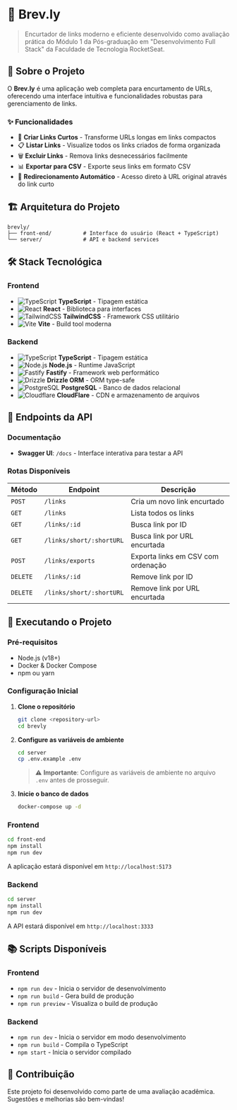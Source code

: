 # 🔗 Brev.ly

> Encurtador de links moderno e eficiente desenvolvido como avaliação prática do Módulo 1 da Pós-graduação em "Desenvolvimento Full Stack" da Faculdade de Tecnologia RocketSeat.

## 📝 Sobre o Projeto

O **Brev.ly** é uma aplicação web completa para encurtamento de URLs, oferecendo uma interface intuitiva e funcionalidades robustas para gerenciamento de links.

### ✨ Funcionalidades

- 🎯 **Criar Links Curtos** - Transforme URLs longas em links compactos
- 📋 **Listar Links** - Visualize todos os links criados de forma organizada
- 🗑️ **Excluir Links** - Remova links desnecessários facilmente
- 📊 **Exportar para CSV** - Exporte seus links em formato CSV
- 🔄 **Redirecionamento Automático** - Acesso direto à URL original através do link curto

## 🏗️ Arquitetura do Projeto

```
brevly/
├── front-end/          # Interface do usuário (React + TypeScript)
└── server/             # API e backend services
```

## 🛠️ Stack Tecnológica

### Frontend
- ![TypeScript](https://img.shields.io/badge/TypeScript-007ACC?style=flat&logo=typescript&logoColor=white) **TypeScript** - Tipagem estática
- ![React](https://img.shields.io/badge/React-20232A?style=flat&logo=react&logoColor=61DAFB) **React** - Biblioteca para interfaces
- ![TailwindCSS](https://img.shields.io/badge/Tailwind_CSS-38B2AC?style=flat&logo=tailwind-css&logoColor=white) **TailwindCSS** - Framework CSS utilitário
- ![Vite](https://img.shields.io/badge/Vite-646CFF?style=flat&logo=vite&logoColor=white) **Vite** - Build tool moderna

### Backend
- ![TypeScript](https://img.shields.io/badge/TypeScript-007ACC?style=flat&logo=typescript&logoColor=white) **TypeScript** - Tipagem estática
- ![Node.js](https://img.shields.io/badge/Node.js-43853D?style=flat&logo=node.js&logoColor=white) **Node.js** - Runtime JavaScript
- ![Fastify](https://img.shields.io/badge/Fastify-000000?style=flat&logo=fastify&logoColor=white) **Fastify** - Framework web performático
- ![Drizzle](https://img.shields.io/badge/Drizzle-C5F74F?style=flat&logo=drizzle&logoColor=black) **Drizzle ORM** - ORM type-safe
- ![PostgreSQL](https://img.shields.io/badge/PostgreSQL-316192?style=flat&logo=postgresql&logoColor=white) **PostgreSQL** - Banco de dados relacional
- ![Cloudflare](https://img.shields.io/badge/Cloudflare-F38020?style=flat&logo=Cloudflare&logoColor=white) **CloudFlare** - CDN e armazenamento de arquivos

## 📡 Endpoints da API

### Documentação
- **Swagger UI**: `/docs` - Interface interativa para testar a API

### Rotas Disponíveis

| Método | Endpoint | Descrição |
|--------|----------|-----------|
| `POST` | `/links` | Cria um novo link encurtado |
| `GET` | `/links` | Lista todos os links |
| `GET` | `/links/:id` | Busca link por ID |
| `GET` | `/links/short/:shortURL` | Busca link por URL encurtada |
| `POST` | `/links/exports` | Exporta links em CSV com ordenação |
| `DELETE` | `/links/:id` | Remove link por ID |
| `DELETE` | `/links/short/:shortURL` | Remove link por URL encurtada |

## 🚀 Executando o Projeto

### Pré-requisitos

- Node.js (v18+)
- Docker & Docker Compose
- npm ou yarn

### Configuração Inicial

1. **Clone o repositório**
   ```bash
   git clone <repository-url>
   cd brevly
   ```

2. **Configure as variáveis de ambiente**
   ```bash
   cd server
   cp .env.example .env
   ```
   
   > ⚠️ **Importante**: Configure as variáveis de ambiente no arquivo `.env` antes de prosseguir.

3. **Inicie o banco de dados**
   ```bash
   docker-compose up -d
   ```

### Frontend

```bash
cd front-end
npm install
npm run dev
```

A aplicação estará disponível em `http://localhost:5173`

### Backend

```bash
cd server
npm install
npm run dev
```

A API estará disponível em `http://localhost:3333`

## 📚 Scripts Disponíveis

### Frontend
- `npm run dev` - Inicia o servidor de desenvolvimento
- `npm run build` - Gera build de produção
- `npm run preview` - Visualiza o build de produção

### Backend
- `npm run dev` - Inicia o servidor em modo desenvolvimento
- `npm run build` - Compila o TypeScript
- `npm start` - Inicia o servidor compilado

## 🤝 Contribuição

Este projeto foi desenvolvido como parte de uma avaliação acadêmica. Sugestões e melhorias são bem-vindas!
